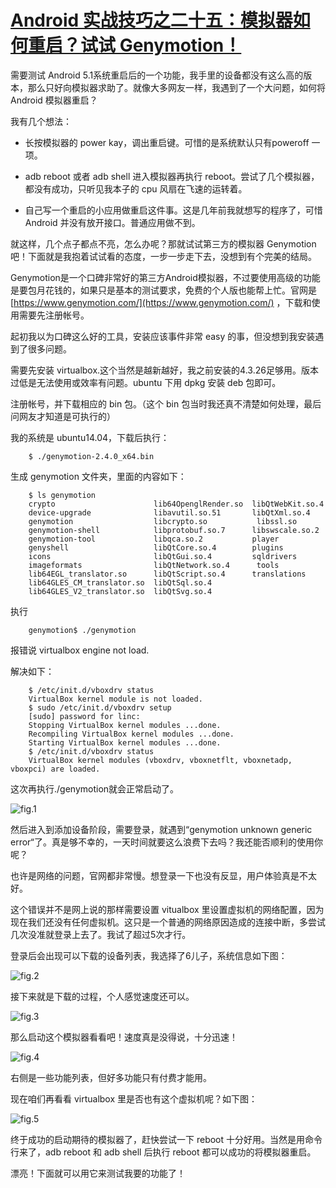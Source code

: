 # [Android 实战技巧之二十五：模拟器如何重启？试试 Genymotion！](http://blog.csdn.net/lincyang/article/details/45270721)

需要测试 Android 5.1系统重启后的一个功能，我手里的设备都没有这么高的版本，那么只好向模拟器求助了。就像大多网友一样，我遇到了一个大问题，如何将 Android 模拟器重启？ 

我有几个想法：
 
* 长按模拟器的 power kay，调出重启键。可惜的是系统默认只有poweroff 一项。 

* adb reboot 或者 adb shell 进入模拟器再执行 reboot。尝试了几个模拟器，都没有成功，只听见我本子的 cpu 风扇在飞速的运转着。
 
* 自己写一个重启的小应用做重启这件事。这是几年前我就想写的程序了，可惜 Android 并没有放开接口。普通应用做不到。

就这样，几个点子都点不亮，怎么办呢？那就试试第三方的模拟器 Genymotion 吧！下面就是我抱着试试看的态度，一步一步走下去，没想到有个完美的结局。

Genymotion是一个口碑非常好的第三方Android模拟器，不过要使用高级的功能是要包月花钱的，如果只是基本的测试要求，免费的个人版也能帮上忙。官网是 [https://www.genymotion.com/](https://www.genymotion.com/) ，下载和使用需要先注册帐号。

起初我以为口碑这么好的工具，安装应该事件非常 easy 的事，但没想到我安装遇到了很多问题。

需要先安装 virtualbox.这个当然是越新越好，我之前安装的4.3.26足够用。版本过低是无法使用或效率有问题。ubuntu 下用 dpkg 安装 deb 包即可。

注册帐号，并下载相应的 bin 包。（这个 bin 包当时我还真不清楚如何处理，最后问网友才知道是可执行的） 

我的系统是 ubuntu14.04，下载后执行：

```
    $ ./genymotion-2.4.0_x64.bin
```

生成 genymotion 文件夹，里面的内容如下：

```
    $ ls genymotion
    crypto                      lib64OpenglRender.so  libQtWebKit.so.4
    device-upgrade              libavutil.so.51       libQtXml.so.4
    genymotion                  libcrypto.so           libssl.so
    genymotion-shell            libprotobuf.so.7      libswscale.so.2
    genymotion-tool             libqca.so.2           player
    genyshell                   libQtCore.so.4        plugins
    icons                       libQtGui.so.4         sqldrivers
    imageformats                libQtNetwork.so.4      tools
    lib64EGL_translator.so      libQtScript.so.4      translations
    lib64GLES_CM_translator.so  libQtSql.so.4
    lib64GLES_V2_translator.so  libQtSvg.so.4
```

执行

```
    genymotion$ ./genymotion
```

报错说 virtualbox engine not load. 

解决如下：

```
    $ /etc/init.d/vboxdrv status
    VirtualBox kernel module is not loaded.
    $ sudo /etc/init.d/vboxdrv setup
    [sudo] password for linc: 
    Stopping VirtualBox kernel modules ...done.
    Recompiling VirtualBox kernel modules ...done.
    Starting VirtualBox kernel modules ...done.
    $ /etc/init.d/vboxdrv status
    VirtualBox kernel modules (vboxdrv, vboxnetflt, vboxnetadp, vboxpci) are loaded.
```

这次再执行./genymotion就会正常启动了。 

![fig.1](images/25-1.png)

然后进入到添加设备阶段，需要登录，就遇到“genymotion unknown generic error“了。真是够不幸的，一天时间就要这么浪费下去吗？我还能否顺利的使用你呢？ 

也许是网络的问题，官网都非常慢。想登录一下也没有反显，用户体验真是不太好。 

这个错误并不是网上说的那样需要设置 vitualbox 里设置虚拟机的网络配置，因为现在我们还没有任何虚拟机。这只是一个普通的网络原因造成的连接中断，多尝试几次没准就登录上去了。我试了超过5次才行。 

登录后会出现可以下载的设备列表，我选择了6儿子，系统信息如下图： 

![fig.2](images/25-2.png)

接下来就是下载的过程，个人感觉速度还可以。 

![fig.3](images/25-3.png)

那么启动这个模拟器看看吧！速度真是没得说，十分迅速！ 

![fig.4](images/25-4.png)

右侧是一些功能列表，但好多功能只有付费才能用。
 
现在咱们再看看 virtualbox 里是否也有这个虚拟机呢？如下图： 

![fig.5](images/25-5.png)

终于成功的启动期待的模拟器了，赶快尝试一下 reboot 十分好用。当然是用命令行来了，adb reboot 和 adb shell 后执行 reboot 都可以成功的将模拟器重启。 

漂亮！下面就可以用它来测试我要的功能了！